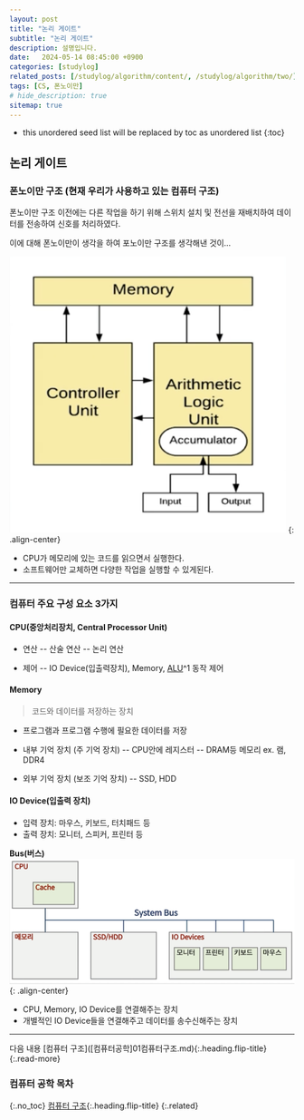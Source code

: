 ```yaml
---
layout: post
title: "논리 게이트"
subtitle: "논리 게이트"
description: 설명입니다.
date:   2024-05-14 08:45:00 +0900
categories: [studylog]
related_posts: [/studylog/algorithm/content/, /studylog/algorithm/two/]
tags: [CS, 폰노이만]
# hide_description: true
sitemap: true
---
```


* this unordered seed list will be replaced by toc as unordered list 
{:toc}

## 논리 게이트
### 폰노이만 구조 (현재 우리가 사용하고 있는 컴퓨터 구조)
폰노이만 구조 이전에는 다른 작업을 하기 위해 스위치 설치 및 전선을 재배치하여 데이터를 전송하여 신호를 처리하였다.<br>

이에 대해 폰노이만이 생각을 하여 포노이만 구조를 생각해낸 것이...

![폰노이만 구조](/assets/study/컴퓨터공학/컴퓨터구조/폰노이만구조.png)
{: .align-center}
- CPU가 메모리에 있는 코드를 읽으면서 실행한다.
- 소프트웨어만 교체하면 다양한 작업을 실행할 수 있게된다.
<hr>

### 컴퓨터 주요 구성 요소 3가지
#### CPU(중앙처리장치, Central Processor Unit)
> 

- 연산
-- 산술 연산
-- 논리 연산

- 제어
-- IO Device(입출력장치), Memory, [ALU]^1 동작 제어

[ALU]: helloworld!.

#### Memory
> 코드와 데이터를 저장하는 장치

- 프로그램과 프로그램 수행에 필요한 데이터를 저장

- 내부 기억 장치 (주 기억 장치)
-- CPU안에 레지스터
-- DRAM등 메모리 ex. 램, DDR4

- 외부 기억 장치 (보조 기억 장치)
-- SSD, HDD

#### IO Device(입출력 장치)
- 입력 장치: 마우스, 키보드, 터치패드 등
- 출력 장치: 모니터, 스피커, 프린터 등

**Bus(버스)**
![image](/assets/study/컴퓨터공학/컴퓨터구조/bus구조.png)
{: .align-center}

- CPU, Memory, IO Device를 연결해주는 장치
- 개별적인 IO Device들을 연결해주고 데이터를 송수신해주는 장치
<hr>
다음 내용 [컴퓨터 구조]([컴퓨터공학]01컴퓨터구조.md){:.heading.flip-title}
{:.read-more}

### 컴퓨터 공학 목차
{:.no_toc}
[컴퓨터 구조]([컴퓨터공학]01컴퓨터구조.md){:.heading.flip-title}
{:.related}